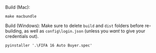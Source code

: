 Build (Mac):
```
make macbundle
```

Build (Windows):
Make sure to delete `build` and `dist` folders before re-building, as well as `config\login.json` (unless you *want* to give your credentials out).
```
pyinstaller '.\FIFA 16 Auto Buyer.spec'
```